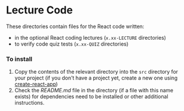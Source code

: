 # Lecture Code

These directories contain files for the React code written:

- in the optional React coding lectures (`x.xx-LECTURE` directories)
- to verify code quiz tests (`x.xx-QUIZ` directories)

### To install

1. Copy the contents of the relevant directory into the `src` directory for your project (if you don't have a project yet, create a new one using [create-react-app](https://create-react-app.dev/))
1. Check the _README.md_ file in the directory (if a file with this name exists) for dependencies need to be installed or other additional instructions.
